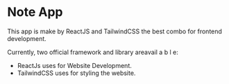 # Note App

This app is make by ReactJS and TailwindCSS the best combo for frontend development.

Currently, two official framework and library areavail a b l e:

- ReactJs uses for Website Development.
- TailwindCSS uses for styling the website.
